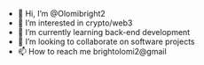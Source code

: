 - 👋 Hi, I’m @Olomibright2
- 👀 I’m interested in crypto/web3
- 🌱 I’m currently learning back-end development 
- 💞️ I’m looking to collaborate on software projects
- 📫 How to reach me brightolomi2@gmail

<!---
Olomibright2/Olomibright2 is a ✨ special ✨ repository because its `README.md` (this file) appears on your GitHub profile.
You can click the Preview link to take a look at your changes.
--->
